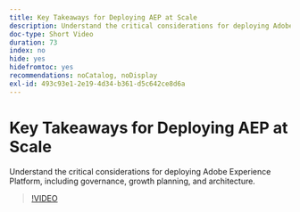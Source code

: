 ```yaml
---
title: Key Takeaways for Deploying AEP at Scale
description: Understand the critical considerations for deploying Adobe Experience Platform, including governance, growth planning, and architecture.
doc-type: Short Video
duration: 73
index: no
hide: yes
hidefromtoc: yes
recommendations: noCatalog, noDisplay
exl-id: 493c93e1-2e19-4d34-b361-d5c642ce8d6a
---
```

# Key Takeaways for Deploying AEP at Scale

Understand the critical considerations for deploying Adobe Experience Platform, including governance, growth planning, and architecture.

<!-- 62_S601_3442532_72_key-takeaways-for-deploying-aep-at-scale -->
>[!VIDEO](https://video.tv.adobe.com/v/3458314/?learn=on&enablevpops=true)
